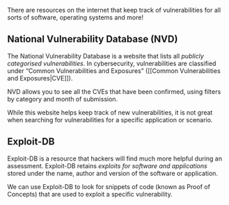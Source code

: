 
There are resources on the internet that keep track of vulnerabilities for all sorts of software, operating systems and more! 

## National Vulnerability Database (**NVD**)

The National Vulnerability Database is a website that lists all *publicly categorised vulnerabilities*. In cybersecurity, vulnerabilities are classified under “Common Vulnerabilities and Exposures” ([[Common Vulnerabilities and Exposures|CVE]]).

NVD allows you to see all the CVEs that have been confirmed, using filters by category and month of submission.

While this website helps keep track of new vulnerabilities, it is not great when searching for vulnerabilities for a specific application or scenario.

## Exploit-DB

Exploit-DB is a resource that hackers will find much more helpful during an assessment. Exploit-DB retains *exploits for software and applications* stored under the name, author and version of the software or application.

We can use Exploit-DB to look for snippets of code (known as Proof of Concepts) that are used to exploit a specific vulnerability.